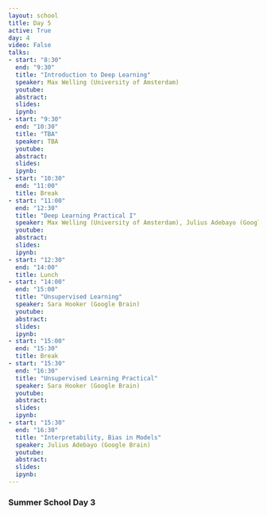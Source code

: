 ```yaml
---
layout: school
title: Day 5
active: True
day: 4
video: False
talks:
- start: "8:30"
  end: "9:30"
  title: "Introduction to Deep Learning"
  speaker: Max Welling (University of Amsterdam)
  youtube:
  abstract:
  slides:
  ipynb:
- start: "9:30"
  end: "10:30"
  title: "TBA"
  speaker: TBA
  youtube:
  abstract:
  slides:
  ipynb:
- start: "10:30"
  end: "11:00"
  title: Break
- start: "11:00"
  end: "12:30"
  title: "Deep Learning Practical I"
  speaker: Max Welling (University of Amsterdam), Julius Adebayo (Google Brain)
  youtube:
  abstract:
  slides:
  ipynb:
- start: "12:30"
  end: "14:00"
  title: Lunch
- start: "14:00"
  end: "15:00"
  title: "Unsupervised Learning"
  speaker: Sara Hooker (Google Brain)
  youtube:
  abstract:
  slides:
  ipynb:
- start: "15:00"
  end: "15:30"
  title: Break
- start: "15:30"
  end: "16:30"
  title: "Unsupervised Learning Practical"
  speaker: Sara Hooker (Google Brain)
  youtube:
  abstract:
  slides:
  ipynb:
- start: "15:30"
  end: "16:30"
  title: "Interpretability, Bias in Models"
  speaker: Julius Adebayo (Google Brain)
  youtube:
  abstract:
  slides:
  ipynb:
---
```


<h3> Summer School Day 3 </h3>
